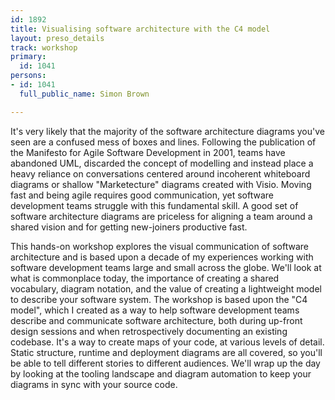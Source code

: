 ```yaml
---
id: 1892
title: Visualising software architecture with the C4 model
layout: preso_details
track: workshop
primary:
  id: 1041
persons:
- id: 1041
  full_public_name: Simon Brown

---
```

It's very likely that the majority of the software architecture diagrams you've seen are a confused mess of boxes and lines. Following the publication of the Manifesto for Agile Software Development in 2001, teams have abandoned UML, discarded the concept of modelling and instead place a heavy reliance on conversations centered around incoherent whiteboard diagrams or shallow "Marketecture" diagrams created with Visio. Moving fast and being agile requires good communication, yet software development teams struggle with this fundamental skill. A good set of software architecture diagrams are priceless for aligning a team around a shared vision and for getting new-joiners productive fast.

This hands-on workshop explores the visual communication of software architecture and is based upon a decade of my experiences working with software development teams large and small across the globe. We'll look at what is commonplace today, the importance of creating a shared vocabulary, diagram notation, and the value of creating a lightweight model to describe your software system. The workshop is based upon the "C4 model", which I created as a way to help software development teams describe and communicate software architecture, both during up-front design sessions and when retrospectively documenting an existing codebase. It's a way to create maps of your code, at various levels of detail. Static structure, runtime and deployment diagrams are all covered, so you'll be able to tell different stories to different audiences. We'll wrap up the day by looking at the tooling landscape and diagram automation to keep your diagrams in sync with your source code.